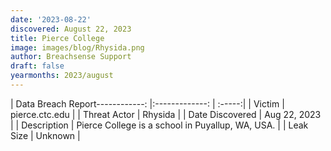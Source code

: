 ```yaml
---
date: '2023-08-22'
discovered: August 22, 2023
title: Pierce College
image: images/blog/Rhysida.png
author: Breachsense Support
draft: false
yearmonths: 2023/august
---
```


| Data Breach Report------------:     |:-------------:    | :-----:|
| Victim      | pierce.ctc.edu      | 
| Threat Actor      | Rhysida      | 
| Date Discovered      | Aug 22, 2023      | 
| Description      | Pierce College is a school in Puyallup, WA, USA.      | 
| Leak Size      | Unknown      | 

